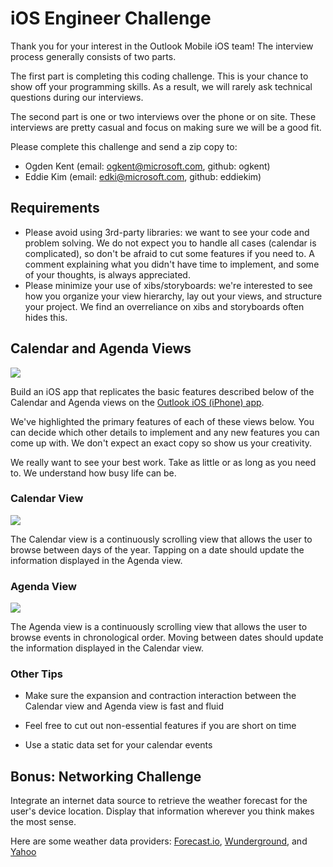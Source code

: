 # iOS Engineer Challenge

Thank you for your interest in the Outlook Mobile iOS team! The interview process generally consists of two parts.

The first part is completing this coding challenge. This is your chance to show off your programming skills. As a result, we will rarely ask technical questions during our interviews.

The second part is one or two interviews over the phone or on site. These interviews are pretty casual and focus on making sure we will be a good fit.

Please complete this challenge and send a zip copy to:

- Ogden Kent (email: ogkent@microsoft.com, github: ogkent)
- Eddie Kim (email: edki@microsoft.com, github: eddiekim)

## Requirements

- Please avoid using 3rd-party libraries: we want to see your code and problem solving. We do not expect you to handle all cases (calendar is complicated), so don't be afraid to cut some features if you need to. A comment explaining what you didn't have time to implement, and some of your thoughts, is always appreciated.
- Please minimize your use of xibs/storyboards: we're interested to see how you organize your view hierarchy, lay out your views, and structure your project. We find an overreliance on xibs and storyboards often hides this.

## Calendar and Agenda Views

![](ios_01.png)

Build an iOS app that replicates the basic features described below of the Calendar and Agenda views on the [Outlook iOS (iPhone) app](https://itunes.apple.com/us/app/microsoft-outlook-email-calendar/id951937596?mt=8).

We've highlighted the primary features of each of these views below. You can decide which other details to implement and any new features you can come up with. We don't expect an exact copy so show us your creativity.

We really want to see your best work. Take as little or as long as you need to. We understand how busy life can be.

### Calendar View

![](ios_02.png)

The Calendar view is a continuously scrolling view that allows the user to browse between days of the year. Tapping on a date should update the information displayed in the Agenda view.

### Agenda View

![](ios_03.png)

The Agenda view is a continuously scrolling view that allows the user to browse events in chronological order. Moving between dates should update the information displayed in the Calendar view.

### Other Tips

- Make sure the expansion and contraction interaction between the Calendar view and Agenda view is fast and fluid

- Feel free to cut out non-essential features if you are short on time

- Use a static data set for your calendar events

## Bonus: Networking Challenge

Integrate an internet data source to retrieve the weather forecast for the user's device location. Display that information wherever you think makes the most sense.

Here are some weather data providers: [Forecast.io](https://developer.forecast.io/), [Wunderground](http://www.wunderground.com/weather/api/), and [Yahoo](https://developer.yahoo.com/weather/)
